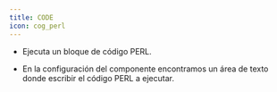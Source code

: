 ```yaml
---
title: CODE
icon: cog_perl
---
```


* Ejecuta un bloque de código PERL. 

* En la configuración del componente encontramos un área de texto donde escribir el código PERL a ejecutar.